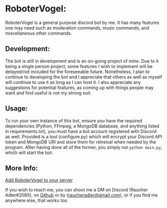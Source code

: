 # RoboterVogel:
RoboterVogel is a general purpose discord bot by me.
It has many features one may need such as moderation commands, music commands, and miscellaneous other commands.

## Development:
The bot is still in development and is an on-going project of mine.
Due to it being a single person project, some features I wish to implement will be delayed/not included for the foreseeable future.
Nonetheless, I plan to continue to developing the bot and I appreciate that others as well as myself will continue to use it as long as I can host it.
I also appreciate any suggestions for potential features, as coming up with things people may want and find useful is not my strong suit.

## Usage:
To run your own instance of this bot, ensure you have the required dependencies (Python, FFmpeg, a MongoDB database, and anything listed in requirements.txt), you must have a bot account registered with Discord as well. Provided is a tool (configure.py) which will encrypt your Discord API token and MongoDB URI and store them for retreival when needed by the program. After having done all of the former, you simply run `python main.py`, which will start the bot.


## More Info:
[Add RoboterVogel to your server](https://discord.com/api/oauth2/authorize?client_id=762768118212067328&permissions=8&scope=bot)

If you wish to reach me, you can shoot me a DM on Discord (Raucher Adler#2085), on [Github](https://github.com/RaucherAdler/Der-Roboter-Vogel/) or by (raucheradler@gmail.com), or if you find me anywhere else, that works too.
